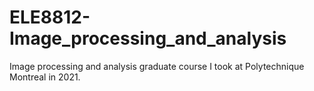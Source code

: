 # ELE8812-Image_processing_and_analysis

Image processing and analysis graduate course I took at Polytechnique Montreal in 2021.
